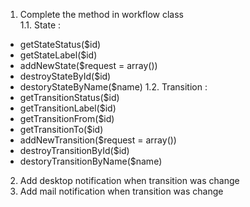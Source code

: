 1. Complete the method in workflow class  
1.1. State :
  - getStateStatus($id)
  - getStateLabel($id)
  - addNewState($request = array())
  - destroyStateById($id)
  - destoryStateByName($name)
1.2. Transition :
  - getTransitionStatus($id)
  - getTransitionLabel($id)
  - getTransitionFrom($id)
  - getTransitionTo($id)
  - addNewTransition($request = array())
  - destroyTransitionById($id)
  - destoryTransitionByName($name)
2. Add desktop notification when transition was change
3. Add mail notification when transition was change
